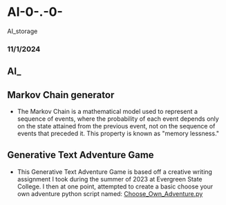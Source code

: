 # AI-0-.-0-
AI_storage

### 11/1/2024

## AI_ 


## Markov Chain generator

- The Markov Chain is a mathematical model used to represent a sequence of events, where the probability of each event depends only on the state attained from the previous event, not on the sequence of events that preceded it. This property is known as "memory lessness."<br>

## Generative Text Adventure Game

- This Generative Text Adventure Game is based off a creative writing assignment I took during the summer of 2023 at Evergreen State College. I then at one point, attempted to create a basic choose your own adventure python script named: [Choose_Own_Adventure.py](https://github.com/nathanMcL/ComSci_projects/blob/main/Choose_Own_Adventure.py) <br>






